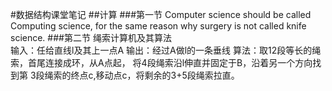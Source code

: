#数据结构课堂笔记
##计算
###第一节 
Computer science should be called Computing science,
for the same reason why surgery is not called knife science.
###第二节 绳索计算机及其算法  
输入：任给直线l及其上一点A
输出：经过A做l的一条垂线
算法：取12段等长的绳索，首尾连接成环，从A点起，
将4段绳索沿l伸直并固定于B，沿着另一个方向找到第
3段绳索的终点c,移动点c，将剩余的3+5段绳索拉直。



